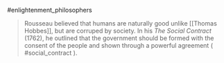 #enlightenment_philosophers 

> 
>  Rousseau believed that humans are naturally good unlike [[Thomas Hobbes]], but are corruped by society. In his *The Social Contract* (1762), he outlined that the government should be formed with the consent of the people and shown through a powerful agreement ( #social_contract ). 
